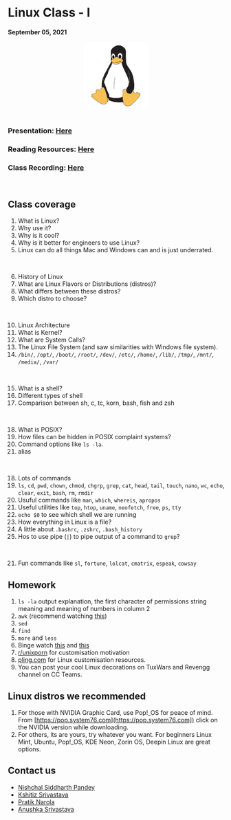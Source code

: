 # Linux Class - I

#### September 05, 2021

<div align="center"><img src="../Tux.png" alt="Linux logo Tux" height=150/></div>

<br>

### Presentation: [Here](../TuxWars.pdf)
### Reading Resources: [Here](../)
### Class Recording: [Here](https://drive.google.com/file/d/1bGsb7UjBlzaIczXSIHYpQkh04kmvSaIQ/view?usp=sharing)

<br>

## Class coverage

1. What is Linux?
2. Why use it?
3. Why is it cool?
4. Why is it better for engineers to use Linux?
5. Linux can do all things Mac and Windows can and is just underrated.

<br>

6. History of Linux
7. What are Linux Flavors or Distributions (distros)?
8. What differs between these distros?
9. Which distro to choose?

<br>

10. Linux Architecture
11. What is Kernel?
12. What are System Calls?
13. The Linux File System (and saw similarities with Windows file system).
14. `/bin/`, `/opt/`, `/boot/`, `/root/`, `/dev/`, `/etc/`, `/home/`, `/lib/`, `/tmp/`, `/mnt/`, `/media/`, `/var/`

<br>

15. What is a shell?
16. Different types of shell
17. Comparison between sh, c, tc, korn, bash, fish and zsh

<br>

18. What is POSIX?
19. How files can be hidden in POSIX complaint systems?
20. Command options like `ls -la`.
21. alias

<br>

18. Lots of commands
19. `ls`, `cd`, `pwd`, `chown`, `chmod`, `chgrp`, `grep`, `cat`, `head`, `tail`, `touch`, `nano`, `wc`, `echo`, `clear`, `exit`, `bash`, `rm`, `rmdir`
20. Usuful commands like `man`, `which`, `whereis`, `apropos`
21. Useful utilities like `top`, `htop`, `uname`, `neofetch`, `free`, `ps`, `tty`
22. `echo $0` to see which shell we are running
23. How everything in Linux is a file?
24. A little about `.bashrc`, `.zshrc`, `.bash_history`
25. Hos to use pipe (`|`) to pipe output of a command to `grep`?

<br>

21. Fun commands like `sl`, `fortune`, `lolcat`, `cmatrix`, `espeak`, `cowsay`

## Homework

1. `ls -la` output explanation, the first character of permissions string meaning and meaning of numbers in column 2
2. `awk` (recommend watching [this](https://www.youtube.com/watch?v=9YOZmI-zWok))
3. `sed`
4. `find`
5. `more` and `less`
6. Binge watch [this](https://www.youtube.com/watch?v=tc4ROCJYbm0) and [this](https://www.youtube.com/watch?v=XMm0HsmOTFI)
7. [r/unixporn](https://www.reddit.com/r/unixporn/) for customisation motivation
8. [pling.com](https://www.pling.com/) for Linux customisation resources.
9. You can post your cool Linux decorations on TuxWars and Revengg channel on CC Teams.

## Linux distros we recommended

1. For those with NVIDIA Graphic Card, use Pop!_OS for peace of mind. From [https://pop.system76.com](https://pop.system76.com]) click on the NVIDIA version while downloading.
2. For others, its are yours, try whatever you want. For beginners Linux Mint, Ubuntu, Pop!_OS, KDE Neon, Zorin OS, Deepin Linux are great options.

## Contact us

- [Nishchal Siddharth Pandey](https://teams.microsoft.com/l/chat/0/0?users=nishchal.siddharth@mnnit.ac.in)
- [Kshitiz Srivastava](https://teams.microsoft.com/l/chat/0/0?users=kshitiz.srivastava@mnnit.ac.in)
- [Pratik Narola](https://teams.microsoft.com/l/chat/0/0?users=narola.pratik@mnnit.ac.in)
- [Anushka Srivastava](https://teams.microsoft.com/l/chat/0/0?users=anushka.s@mnnit.ac.in)
